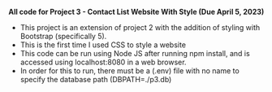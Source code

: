 **All code for Project 3 - Contact List Website With Style (Due April 5, 2023)**

- This project is an extension of project 2 with the addition of styling with Bootstrap (specifically 5).
- This is the first time I used CSS to style a website
- This code can be run using Node JS after running npm install, and is accessed using localhost:8080 in a web browser.
- In order for this to run, there must be a (.env) file with no name to specify the database path (DBPATH=./p3.db)
